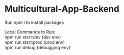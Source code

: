 # Multicultural-App-Backend

Run npm i to install packages

Local Commands to Run: <br />
npm run start:dev (dev env)<br />
npm run start:prod (prod env)<br />
npm run debug (debugging env)<br />
